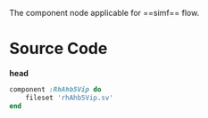 The component node applicable for ==simf== flow.
# Source Code
**head**
```ruby
component :RhAhb5Vip do
	fileset 'rhAhb5Vip.sv'
end
```

